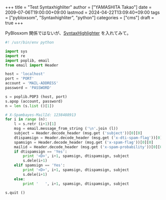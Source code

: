 +++
title = "Test Syntaxhighliter"
author = ["YAMASHITA Takao"]
date = 2009-07-06T19:00:00+09:00
lastmod = 2024-04-22T13:09:40+09:00
tags = ["pybloxsom", "Syntaxhighliter", "python"]
categories = ["cms"]
draft = true
+++

PyBlosxom
関係ではないが、[SyntaxHighlighter](http://alexgorbatchev.com/wiki/SyntaxHighlighter)
を入れてみて。

```python
#! /usr/bin/env python

import sys
import re
import poplib, email
from email import Header

host = 'localhost'
port = 'PORT'
account = 'MAIL-ADDRESS'
password = 'PASSWORD'

s = poplib.POP3 (host, port)
s.apop (account, password)
n = len (s.list ()[1])

# X-Spambayes-MailId: 1238488913
for i in range (n):
    l = s.retr (i+1)[1]
    msg = email.message_from_string ('\n'.join (l))
    subject = Header.decode_header (msg.get ('subject'))[0][0]
    dtispamsign = Header.decode_header (msg.get ('x-dti-spam-flag'))[0][0]
    spamsign = Header.decode_header (msg.get ('x-spam-flag'))[0][0]
    mailid = Header.decode_header (msg.get ('x-spam-probability'))[0][0]
    if dtispamsign == 'Yes':
        print '<D>', i+1, spamsign, dtispamsign, subject
        s.dele(i+1)
    elif spamsign == 'Yes':
        print '<D>', i+1, spamsign, dtispamsign, subject
        s.dele(i+1)
    else:
        print '   ', i+1, spamsign, dtispamsign, subject

s.quit ()
```
